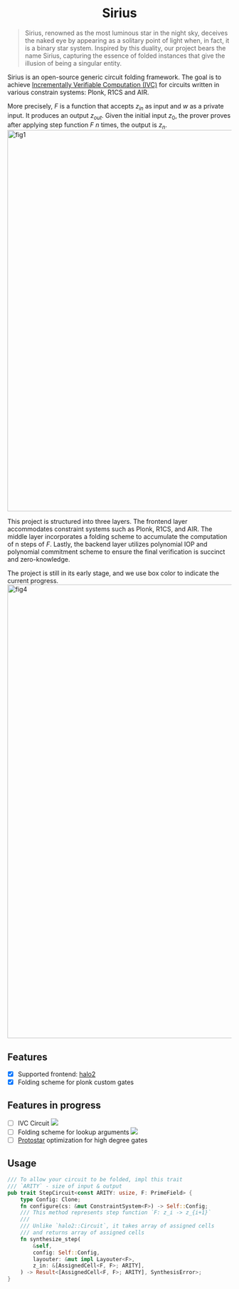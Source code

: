 <h1 align="center">Sirius</h1>

>Sirius, renowned as the most luminous star in the night sky,
> deceives the naked eye by appearing as a solitary point of light when,
> in fact, it is a binary star system. Inspired by this duality,
> our project bears the name Sirius, capturing the essence of folded instances
> that give the illusion of being a singular entity.

Sirius is an open-source generic circuit folding framework. The goal is to achieve [Incrementally Verifiable Computation (IVC)](https://iacr.org/archive/tcc2008/49480001/49480001.pdf) for circuits written in various constrain systems: Plonk, R1CS and AIR. 

More precisely, $F$ is a function that accepts $z_{in}$ as input and $w$ as a private input. It produces an output $z_{out}$. Given the initial input $z_0$, the prover proves after applying step function $F$ $n$ times, the output is $z_n$.
<img width="855" alt="fig1" src="https://github.com/snarkify/sirius/assets/3767044/903002b6-e95e-4b7b-ac2c-525760995220">

This project is structured into three layers. The frontend layer accommodates constraint systems such as Plonk, R1CS, and AIR. The middle layer incorporates a folding scheme to accumulate the computation of n steps of $F$. Lastly, the backend layer utilizes polynomial IOP and polynomial commitment scheme to ensure the final verification is succinct and zero-knowledge.

The project is still in its early stage, and we use box color to indicate the current progress.
<img width="1017" alt="fig4" src="https://github.com/snarkify/sirius/assets/3767044/4aa58340-acda-48db-9170-3941645e7c26">



## Features
- [x] Supported frontend: [halo2](https://github.com/privacy-scaling-explorations/halo2) 
- [x] Folding scheme for plonk custom gates

## Features in progress
- [ ] IVC Circuit ![](https://geps.dev/progress/35)
- [ ] Folding scheme for lookup arguments ![](https://geps.dev/progress/50)
- [ ] [Protostar](https://eprint.iacr.org/2023/620) optimization for high degree gates

## Usage
```rust
/// To allow your circuit to be folded, impl this trait
/// `ARITY` - size of input & output
pub trait StepCircuit<const ARITY: usize, F: PrimeField> {
    type Config: Clone;
    fn configure(cs: &mut ConstraintSystem<F>) -> Self::Config;
    /// This method represents step function `F: z_i -> z_{i+1}`
    ///
    /// Unlike `halo2::Circuit`, it takes array of assigned cells
    /// and returns array of assigned cells
    fn synthesize_step(
        &self,
        config: Self::Config,
        layouter: &mut impl Layouter<F>,
        z_in: &[AssignedCell<F, F>; ARITY],
    ) -> Result<[AssignedCell<F, F>; ARITY], SynthesisError>;
}
```

